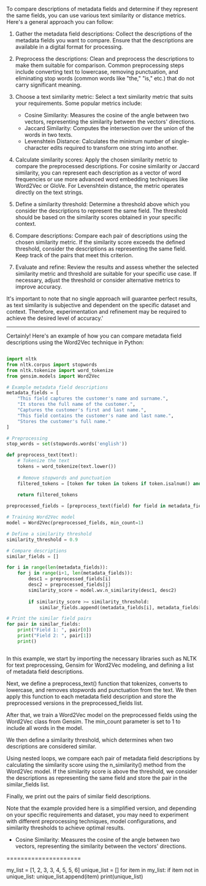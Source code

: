 To compare descriptions of metadata fields and determine if they represent the same fields, you can use various text similarity or distance metrics. Here's a general approach you can follow:

1. Gather the metadata field descriptions: Collect the descriptions of the metadata fields you want to compare. Ensure that the descriptions are available in a digital format for processing.

2. Preprocess the descriptions: Clean and preprocess the descriptions to make them suitable for comparison. Common preprocessing steps include converting text to lowercase, removing punctuation, and eliminating stop words (common words like "the," "is," etc.) that do not carry significant meaning.

3. Choose a text similarity metric: Select a text similarity metric that suits your requirements. Some popular metrics include:
   - Cosine Similarity: Measures the cosine of the angle between two vectors, representing the similarity between the vectors' directions.
   - Jaccard Similarity: Computes the intersection over the union of the words in two texts.
   - Levenshtein Distance: Calculates the minimum number of single-character edits required to transform one string into another.

4. Calculate similarity scores: Apply the chosen similarity metric to compare the preprocessed descriptions. For cosine similarity or Jaccard similarity, you can represent each description as a vector of word frequencies or use more advanced word embedding techniques like Word2Vec or GloVe. For Levenshtein distance, the metric operates directly on the text strings.

5. Define a similarity threshold: Determine a threshold above which you consider the descriptions to represent the same field. The threshold should be based on the similarity scores obtained in your specific context.

6. Compare descriptions: Compare each pair of descriptions using the chosen similarity metric. If the similarity score exceeds the defined threshold, consider the descriptions as representing the same field. Keep track of the pairs that meet this criterion.

7. Evaluate and refine: Review the results and assess whether the selected similarity metric and threshold are suitable for your specific use case. If necessary, adjust the threshold or consider alternative metrics to improve accuracy.

It's important to note that no single approach will guarantee perfect results, as text similarity is subjective and dependent on the specific dataset and context. Therefore, experimentation and refinement may be required to achieve the desired level of accuracy.'

----

Certainly! Here's an example of how you can compare metadata field descriptions using the Word2Vec technique in Python:

```python

import nltk
from nltk.corpus import stopwords
from nltk.tokenize import word_tokenize
from gensim.models import Word2Vec

# Example metadata field descriptions
metadata_fields = [
    "This field captures the customer's name and surname.",
    "It stores the full name of the customer.",
    "Captures the customer's first and last name.",
    "This field contains the customer's name and last name.",
    "Stores the customer's full name."
]

# Preprocessing
stop_words = set(stopwords.words('english'))

def preprocess_text(text):
    # Tokenize the text
    tokens = word_tokenize(text.lower())
  
    # Remove stopwords and punctuation
    filtered_tokens = [token for token in tokens if token.isalnum() and token not in stop_words]
  
    return filtered_tokens

preprocessed_fields = [preprocess_text(field) for field in metadata_fields]

# Training Word2Vec model
model = Word2Vec(preprocessed_fields, min_count=1)

# Define a similarity threshold
similarity_threshold = 0.9

# Compare descriptions
similar_fields = []

for i in range(len(metadata_fields)):
    for j in range(i+1, len(metadata_fields)):
        desc1 = preprocessed_fields[i]
        desc2 = preprocessed_fields[j]
        similarity_score = model.wv.n_similarity(desc1, desc2)
      
        if similarity_score >= similarity_threshold:
            similar_fields.append((metadata_fields[i], metadata_fields[j]))

# Print the similar field pairs
for pair in similar_fields:
    print("Field 1: ", pair[0])
    print("Field 2: ", pair[1])
    print()



```



In this example, we start by importing the necessary libraries such as NLTK for text preprocessing, Gensim for Word2Vec modeling, and defining a list of metadata field descriptions.

Next, we define a preprocess_text() function that tokenizes, converts to lowercase, and removes stopwords and punctuation from the text. We then apply this function to each metadata field description and store the preprocessed versions in the preprocessed_fields list.

After that, we train a Word2Vec model on the preprocessed fields using the Word2Vec class from Gensim. The min_count parameter is set to 1 to include all words in the model.

We then define a similarity threshold, which determines when two descriptions are considered similar.

Using nested loops, we compare each pair of metadata field descriptions by calculating the similarity score using the n_similarity() method from the Word2Vec model. If the similarity score is above the threshold, we consider the descriptions as representing the same field and store the pair in the similar_fields list.

Finally, we print out the pairs of similar field descriptions.

Note that the example provided here is a simplified version, and depending on your specific requirements and dataset, you may need to experiment with different preprocessing techniques, model configurations, and similarity thresholds to achieve optimal results.





   - Cosine Similarity: Measures the cosine of the angle between two vectors, representing the similarity between the vectors' directions.

=====================


my_list = [1, 2, 3, 3, 4, 5, 5, 6]
unique_list = []
for item in my_list:
    if item not in unique_list:
        unique_list.append(item)
print(unique_list)
